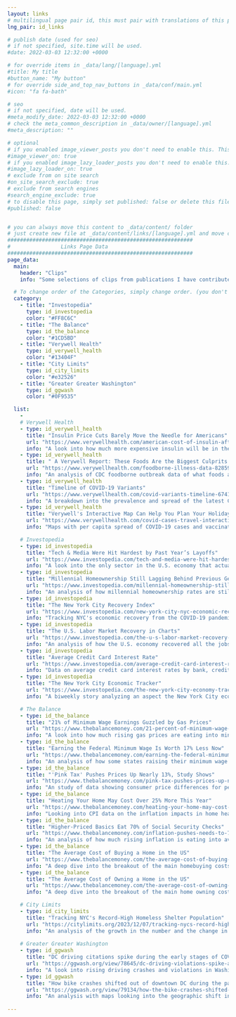 ```yaml
---
layout: links
# multilingual page pair id, this must pair with translations of this page. (This name must be unique)
lng_pair: id_links

# publish date (used for seo)
# if not specified, site.time will be used.
#date: 2022-03-03 12:32:00 +0000

# for override items in _data/lang/[language].yml
#title: My title
#button_name: "My button"
# for override side_and_top_nav_buttons in _data/conf/main.yml
#icon: "fa fa-bath"

# seo
# if not specified, date will be used.
#meta_modify_date: 2022-03-03 12:32:00 +0000
# check the meta_common_description in _data/owner/[language].yml
#meta_description: ""

# optional
# if you enabled image_viewer_posts you don't need to enable this. This is only if image_viewer_posts = false
#image_viewer_on: true
# if you enabled image_lazy_loader_posts you don't need to enable this. This is only if image_lazy_loader_posts = false
#image_lazy_loader_on: true
# exclude from on site search
#on_site_search_exclude: true
# exclude from search engines
#search_engine_exclude: true
# to disable this page, simply set published: false or delete this file
#published: false


# you can always move this content to _data/content/ folder
# just create new file at _data/content/links/[language].yml and move content below.
###########################################################
#                Links Page Data
###########################################################
page_data:
  main:
    header: "Clips"
    info: "Some selections of clips from publications I have contributed to:"

  # To change order of the Categories, simply change order. (you don't need to change list order.)
  category:
    - title: "Investopedia"
      type: id_investopedia
      color: "#FF8C6C"
    - title: "The Balance"
      type: id_the_balance
      color: "#1CD5BD"
    - title: "Verywell Health"
      type: id_verywell_health
      color: "#13404F"
    - title: "City Limits"
      type: id_city_limits
      color: "#e32526"  
    - title: "Greater Greater Washington"
      type: id_ggwash
      color: "#0F9535"

  list:
    -
    # Verywell Health
    - type: id_verywell_health
      title: "Insulin Price Cuts Barely Move the Needle for Americans"
      url: "https://www.verywellhealth.com/american-cost-of-insulin-after-price-cuts-report-7483240"
      info: "A look into how much more expensive insulin will be in the U.S. even after industry price cuts in response to the IRA."
    - type: id_verywell_health
      title: " A Verywell Report: These Foods Are the Biggest Culprits of Foodborne Illness"
      url: "https://www.verywellhealth.com/foodborne-illness-data-8285944"
      info: "An analysis of CDC foodborne outbreak data of what foods and etiologies have caused the most foodborne illnesses."
    - type: id_verywell_health
      title: "Timeline of COVID-19 Variants"
      url: "https://www.verywellhealth.com/covid-variants-timeline-6741198"
      info: "A breakdown into the prevalence and spread of the latest COVID-19 variants."
    - type: id_verywell_health
      title: "Verywell's Interactive Map Can Help You Plan Your Holiday Travel"
      url: "https://www.verywellhealth.com/covid-cases-travel-interactive-map-5208431"
      info: "Maps with per capita spread of COVID-19 cases and vaccination rates by states."

    # Investopedia
    - type: id_investopedia
      title: "Tech & Media Were Hit Hardest by Past Year’s Layoffs"
      url: "https://www.investopedia.com/tech-and-media-were-hit-hardest-by-past-year-s-layoffs-7565586"
      info: "A look into the only sector in the U.S. economy that actually experienced layoffs in late 2022 & early 2023."
    - type: id_investopedia
      title: "Millennial Homeownership Still Lagging Behind Previous Generations"
      url: "https://www.investopedia.com/millennial-homeownership-still-lagging-behind-previous-generations-7510642"
      info: "An analysis of how millennial homeownership rates are still lower than previous generations at the same age period."
    - type: id_investopedia
      title: "The New York City Recovery Index"
      url: "https://www.investopedia.com/new-york-city-nyc-economic-recovery-index-5072042"
      info: "Tracking NYC's economic recovery from the COVID-19 pandemic with NY1."
    - type: id_investopedia
      title: "The U.S. Labor Market Recovery in Charts"
      url: "https://www.investopedia.com/the-u-s-labor-market-recovery-in-charts-6541384"
      info: "An analysis of how the U.S. economy recovered all the jobs it lost in the COVID-19 pandemic recession."
    - type: id_investopedia
      title: "Average Credit Card Interest Rate"
      url: "https://www.investopedia.com/average-credit-card-interest-rate-5076674"
      info: "Data on average credit card interest rates by bank, credit score, and card type."
    - type: id_investopedia
      title: "The New York City Economic Tracker"
      url: "https://www.investopedia.com/the-new-york-city-economy-tracker-7104393"
      info: "A biweekly story analyzing an aspect the New York City economy with NY1."

    # The Balance
    - type: id_the_balance
      title: "21% of Minimum Wage Earnings Guzzled by Gas Prices"
      url: "https://www.thebalancemoney.com/21-percent-of-minimum-wage-earnings-guzzled-by-gas-prices-5425525"
      info: "A look into how much rising gas prices are eating into minimum wage worker's earnings."
    - type: id_the_balance
      title: "Earning the Federal Minimum Wage Is Worth 17% Less Now"
      url: "https://www.thebalancemoney.com/earning-the-federal-minimum-wage-is-worth-17-percent-less-now-5270858"
      info: "An analysis of how some states raising their minimum wage has changed the overall minimum wage workforce."
    - type: id_the_balance
      title: "'Pink Tax' Pushes Prices Up Nearly 13%, Study Shows"
      url: "https://www.thebalancemoney.com/pink-tax-pushes-prices-up-nearly-13-percent-study-finds-5222209"
      info: "An study of data showing consumer price differences for personal care products marketed to men and women."
    - type: id_the_balance
      title: "Heating Your Home May Cost Over 25% More This Year"
      url: "https://www.thebalancemoney.com/heating-your-home-may-cost-over-25-more-this-year-5213351"
      info: "Looking into CPI data on the inflation impacts in home heating and energy costs for the winter of 2021 - 2022."
    - type: id_the_balance
      title: "Higher-Priced Basics Eat 70% of Social Security Checks"
      url: "https://www.thebalancemoney.com/inflation-pushes-needs-to-70-of-social-security-checks-5324591"
      info: "An analysis of how much rising inflation is eating into average social security income."
    - type: id_the_balance
      title: "The Average Cost of Buying a Home in the US"
      url: "https://www.thebalancemoney.com/the-average-cost-of-buying-a-home-in-the-us-5323803"
      info: "A deep dive into the breakout of the main homebuying costs in the largest US metro areas."
    - type: id_the_balance
      title: "The Average Cost of Owning a Home in the US"
      url: "https://www.thebalancemoney.com/the-average-cost-of-owning-a-home-in-the-us-5323804"
      info: "A deep dive into the breakout of the main home owning costs in the largest US metro areas."  

    # City Limits
    - type: id_city_limits
      title: "Tracking NYC's Record-High Homeless Shelter Population"
      url: "https://citylimits.org/2023/12/07/tracking-nycs-record-high-homeless-shelter-population/"
      info: "An analysis of the growth in the number and the change in the family structure of people staying in NYC homeless shelters from 2022 to 2023."
    
    # Greater Greater Washington
    - type: id_ggwash
      title: "DC driving citations spike during the early stages of COVID-19"
      url: "https://ggwash.org/view/78645/dc-driving-violations-spike-and-crashes-descrease-during-the-early-stages-of-covid-19"
      info: "A look into rising driving crashes and violations in Washington, DC at the start of the COVID-19 pandemic."
    - type: id_ggwash
      title: "How bike crashes shifted out of downtown DC during the pandemic"
      url: "https://ggwash.org/view/79134/how-the-bike-crashes-shifted-out-of-downtown-dc-during-the-pandemic"
      info: "An analysis with maps looking into the geographic shift in bicycle accident location changes in the COVID-19 pandemic."
    
---
```

